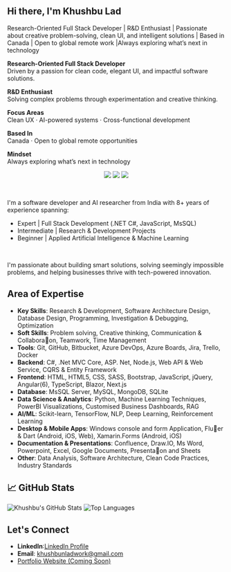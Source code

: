 ## Hi there, I'm Khushbu Lad

Research-Oriented Full Stack Developer | R&D Enthusiast | Passionate about creative problem-solving, clean UI, and intelligent solutions | Based in Canada | Open to global remote work |Always exploring what’s next in technology

**Research-Oriented Full Stack Developer**  
Driven by a passion for clean code, elegant UI, and impactful software solutions.

**R&D Enthusiast**  
Solving complex problems through experimentation and creative thinking.

**Focus Areas**  
Clean UX · AI-powered systems · Cross-functional development

**Based In**  
Canada · Open to global remote opportunities

**Mindset**  
Always exploring what’s next in technology


<p align="center">
  <img src="https://img.shields.io/badge/FullStack-Developer-blue?style=for-the-badge&logo=visualstudio&logoColor=white"/>
  <img src="https://img.shields.io/badge/AI/ML-Researcher-ff69b4?style=for-the-badge&logo=tensorflow&logoColor=white"/>
  <img src="https://img.shields.io/badge/UX-Creative-lightgrey?style=for-the-badge&logo=figma&logoColor=black"/>
</p>

<br />

I'm a software developer and AI researcher from India with 8+ years of experience spanning:
- Expert | Full Stack Development (.NET C#, JavaScript, MsSQL)
- Intermediate | Research & Development Projects
- Beginner | Applied Artificial Intelligence & Machine Learning

<br />

I'm passionate about building smart solutions, solving seemingly impossible problems, and helping businesses thrive with tech-powered innovation.

## Area of Expertise

- **Key Skills**: Research & Development, Software Architecture Design, Database Design, Programming, Investigation & Debugging, Optimization
- **Soft Skills**: Problem solving, Creative thinking, Communication & Collabora􀆟on, Teamwork, Time Management
- **Tools**: Git, GitHub, Bitbucket, Azure DevOps, Azure Boards, Jira, Trello, Docker
- **Backend**: C#, .Net MVC Core, ASP. Net, Node.js, Web API & Web Service, CQRS & Entity Framework
- **Frontend**: HTML, HTML5, CSS, SASS, Bootstrap, JavaScript, jQuery, Angular(6), TypeScript, Blazor, Next.js
- **Database**: MsSQL Server, MySQL, MongoDB, SQLite
- **Data Science & Analytics**: Python, Machine Learning Techniques, PowerBI Visualizations, Customised Business Dashboards, RAG
- **AI/ML**: Scikit-learn, TensorFlow, NLP, Deep Learning, Reinforcement Learning  
- **Desktop & Mobile Apps**: Windows console and form Application, Flu􀆩er & Dart (Android, iOS, Web), Xamarin.Forms (Android, iOS)
- **Documentation & Presentations**: Confluence, Draw.IO, Ms Word, Powerpoint, Excel, Google Documents, Presenta􀆟on and Sheets
- **Other**: Data Analysis, Software Architecture, Clean Code Practices, Industry Standards

## 📈 GitHub Stats

![Khushbu's GitHub Stats](https://github-readme-stats.vercel.app/api?username=khushbunlad&show_icons=true&theme=default)
![Top Languages](https://github-readme-stats.vercel.app/api/top-langs/?username=khushbunlad&layout=compact)


## Let's Connect

- **LinkedIn**:[LinkedIn Profile](https://www.linkedin.com/in/khushbu-lad/)
- **Email**: khushbunladwork@gmail.com
- [Portfolio Website (Coming Soon)](https://khushbulad.github.io/)

